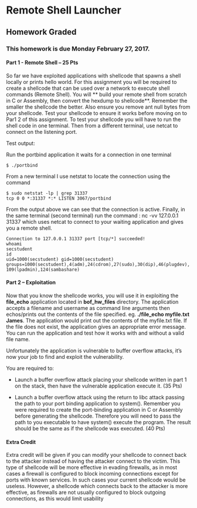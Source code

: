# Remote Shell Launcher

## Homework	Graded

### This	homework	is	due	Monday	February	27,	 2017.

#### Part 1	- Remote	Shell – 25 Pts

So	far	we	have	exploited	applications	with	shellcode	that	spawns	a	shell	locally	or	prints hello	world. For	this	assignment	you	will	be	required	to	create	a	shellcode	that	can	be	used over	a	network	to	execute	shell	commands	(Remote	Shell).	You	will	 ** build	your	remote	shell	from	scratch	in	C	or	Assembly,	then	convert	the	hexdump	to	shellcode**.	Remember	the	smaller	the	shellcode	the	better.		Also	ensure	you	remove	ant	null	bytes	from	your	shellcode.	Test	your	shellcode	to	ensure	it	works	before	moving	on	to	Par1	2	of	this	assignment. To	test	your	shellcode	you	will	have	to	run	the	shell	code	in	one	terminal.	Then	from	a	different	terminal,	use	netcat	to	connect	on	the	listening	port.		

Test	output:

Run	the	portbind	application	it	waits	for	a	connection	in	one	terminal

```
$ ./portbind
```

From	a	new	terminal	I	use	netstat	to	locate	the	connection	using	the	command	

```
$ sudo netstat -lp | grep 31337
tcp 0 0 *:31337 *:* LISTEN 3067/portbind
```

From	the	output	above	we	can	see	that	the	connection	is	active.	Finally,	in	the	same	terminal	(second	terminal)	run	the	command	: nc -vv 127.0.0.1 31337 which	uses netcat to	connect	to	your	waiting	application	and	gives	you	a	remote	shell.

```
Connection to 127.0.0.1 31337 port [tcp/*] succeeded!
whoami
secstudent
id
uid=1000(secstudent) gid=1000(secstudent)
groups=1000(secstudent),4(adm),24(cdrom),27(sudo),30(dip),46(plugdev),
109(lpadmin),124(sambashare)
```

#### Part	2	– Exploitation
Now	that	you	know	the	shellcode	works,	you	will	use	it	in	exploiting	the	**file_echo** application	located	in	**bof_hw_files** directory.	The	application	accepts	a	filename	and	username	as	command	line	arguments	then	echos/prints	out	the	contents	of	the	file	specified. eg.	**./file_echo	myfile.txt James**.	The	application	would	print	out	the	contents	of	the	myfile.txt	file. If	the	file	does	not	exist,	the	application	gives	an	appropriate	error	message. You	can	run	the	application	and	test	how	it	works	with	and	without	a	valid	file name.

Unfortunately	the	application	is	vulnerable	to	buffer	overflow	attacks,	it’s now	your	job	to	find	and	exploit	the	vulnerability. 

You	are	required	to:

* Launch	a	buffer	overflow	attack	placing	your	shellcode	written	in	part	1	on	the	stack,	then	have	the	vulnerable	application	execute	it.			(35 Pts)

* Launch	a	buffer	overflow	attack	using	the	return	to	libc	attack passing	the	path	to	your	port	binding	application	to	system().		Remember	you	were	required	to	create	the	port-binding	application	in	C	or	Assembly	before	generating	the	shellcode.	Therefore	you	will	need	to	pass	the	path	to	you	executable	to	have	system()	execute	the	program.	The	result	should	be	the	same	as	if	the	shellcode	was	executed. (40 Pts)

#### Extra	Credit

Extra	credit will	be	given	if	you	can	modify	your	shellcode	to	connect	back	to	the	attacker	instead	of	having	the	attacker	connect	to	the	victim.	This	type	of	shellcode	will	be	more	effective	in	evading	firewalls,	as	in	most	cases	a firewall	is	configured	to	block	incoming	connections	except	for	ports	with	known	services. In	such	cases your	current	shellcode	would	be	useless.	However,	a	shellcode	which connects	back	to	the	attacker	is	more	effective,	as	firewalls	are	not	usually	configured	to	block	outgoing	connections,	as this	would	limit	usability
